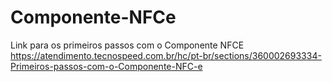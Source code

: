 # Componente-NFCe

Link para os primeiros passos com o Componente NFCE https://atendimento.tecnospeed.com.br/hc/pt-br/sections/360002693334-Primeiros-passos-com-o-Componente-NFC-e
